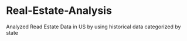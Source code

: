 # Real-Estate-Analysis
Analyzed Read Estate Data in US by using historical data categorized by state

